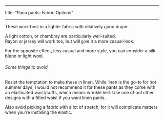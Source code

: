 - - -
title: "Paco pants: Fabric Options"
- - -

These work best in a lighter fabric with relatively good drape.

A light cotton, or chambray are particularly well-suited.\
Rayon or jersey will work too, but will give it a more casual-look.

For the opposite effect, less casual and more style, you can consider a silk blend or light wool.

<Tip>

###### Some things to avoid

Resist the temptation to make these in linen.
While linen is the go-to for hot summer days, I would not recommend it for these pants
as they come with an elasticated waist/cuffs, which means wrinkle hell.
Use one of out other designs with a fitted waist if you want linen pants.

Also avoid picking a fabric with a lot of stretch, for it will complicate matters when you're installing the elastic. 

</Tip>
